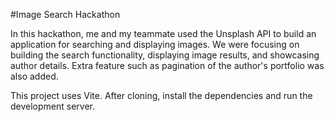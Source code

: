 #Image Search Hackathon

In this hackathon, me and my teammate used the Unsplash API to build an application for searching and displaying images. We were focusing on building the search functionality, displaying image results, and showcasing author details. Extra feature such as pagination of the author's portfolio was also added. 

This project uses Vite. After cloning, install the dependencies and run the development server. 

